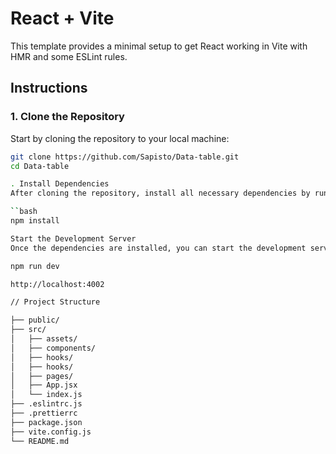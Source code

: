 # React + Vite

This template provides a minimal setup to get React working in Vite with HMR and some ESLint rules.

## Instructions

### 1. Clone the Repository

Start by cloning the repository to your local machine:

```bash
git clone https://github.com/Sapisto/Data-table.git
cd Data-table

. Install Dependencies
After cloning the repository, install all necessary dependencies by running the following command:

``bash
npm install

Start the Development Server
Once the dependencies are installed, you can start the development server by running:

npm run dev

http://localhost:4002

// Project Structure

├── public/
├── src/
│   ├── assets/
│   ├── components/
│   ├── hooks/
│   ├── hooks/
│   ├── pages/
│   ├── App.jsx
│   └── index.js
├── .eslintrc.js
├── .prettierrc
├── package.json
├── vite.config.js
└── README.md
